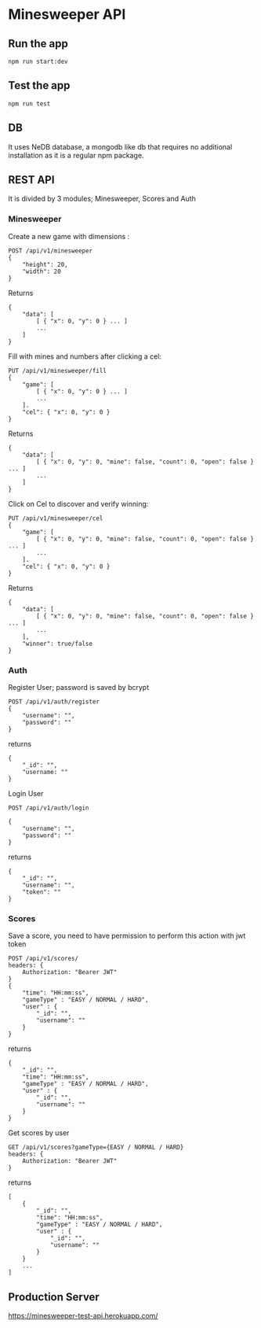 # Minesweeper API

## Run the app

    npm run start:dev

## Test the app 

    npm run test

## DB

It uses NeDB database, a mongodb like db that requires no additional installation as it is a regular npm package.


## REST API

It is divided by 3 modules; Minesweeper, Scores and Auth

### Minesweeper

Create a new game with dimensions :

    POST /api/v1/minesweeper
    {
        "height": 20, 
        "width": 20
    }

Returns 

    {
        "data": [
            [ { "x": 0, "y": 0 } ... ]
            ...
        ]
    }

Fill with mines and numbers after clicking a cel:

    PUT /api/v1/minesweeper/fill
    {
        "game": [
            [ { "x": 0, "y": 0 } ... ]
            ...
        ].
        "cel": { "x": 0, "y": 0 }
    }

Returns 

    {
        "data": [
            [ { "x": 0, "y": 0, "mine": false, "count": 0, "open": false } ... ]
            ...
        ]
    }

Click on Cel to discover and verify winning:

    PUT /api/v1/minesweeper/cel
    {
        "game": [
            [ { "x": 0, "y": 0, "mine": false, "count": 0, "open": false } ... ]
            ...
        ].
        "cel": { "x": 0, "y": 0 }
    }

Returns 

    {
        "data": [
            [ { "x": 0, "y": 0, "mine": false, "count": 0, "open": false } ... ]
            ...
        ],
        "winner": true/false
    }

### Auth

Register User; password is saved by bcrypt 

    POST /api/v1/auth/register
    {
        "username": "",
        "password": ""
    }

returns

    {
        "_id": "",
        "username: ""
    }

Login User

    POST /api/v1/auth/login

    {
        "username": "",
        "password": ""
    }

returns 

    {
        "_id": "",
        "username": "",
        "token": ""
    }

### Scores 

Save a score, you need to have permission to perform this action with jwt token

    POST /api/v1/scores/
    headers: {
        Authorization: "Bearer JWT"
    }
    {
        "time": "HH:mm:ss",
        "gameType" : "EASY / NORMAL / HARD",
        "user" : {
            "_id": "",
            "username": ""
        }
    }

returns 
    
    {
        "_id": "",
        "time": "HH:mm:ss",
        "gameType" : "EASY / NORMAL / HARD",
        "user" : {
            "_id": "",
            "username": ""
        }
    }

Get scores by user 

    GET /api/v1/scores?gameType={EASY / NORMAL / HARD}
    headers: {
        Authorization: "Bearer JWT"
    }

returns 

    [
        {
            "_id": "",
            "time": "HH:mm:ss",
            "gameType" : "EASY / NORMAL / HARD",
            "user" : {
                "_id": "",
                "username": ""
            }
        }
        ...
    ]
    
## Production Server

https://minesweeper-test-api.herokuapp.com/
